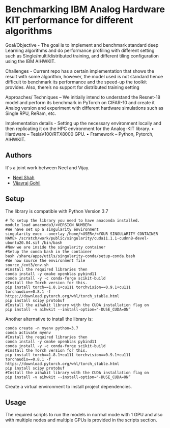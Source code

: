 # Benchmarking IBM Analog Hardware KIT performance for different algorithms

Goal/Objective - The goal is to implement and benchmark standard deep
Learning algorithms and do performance profiling with different setting
such as Single/multi/distributed training, and different tiling
configuration using the IBM AIHWKIT.

Challenges - Current repo has a certain implementation that shows the
result with some algorithm, however, the model used is not standard
hence difficult to benchmark its performance and the speed-up the
toolkit provides. Also, there’s no support for distributed training setting

Approaches/ Techniques – We initially intend to understand the Resnet-18
model and perform its benchmark in PyTorch on CIFAR-10 and create it
Analog version and experiment with different hardware simulations such as
Single RPU, ReRam, etc.

Implementation details - Setting up the necessary environment locally and
then replicating it on the HPC environment for the Analog-KIT library.
• Hardware – TeslaV100/RTX8000 GPU.
• Framework – Python, Pytorch, AIHWKIT.

## Authors

It's a joint work between Neel and Vijay.

- [Neel Shah](https://www.github.com/deadpanther)
- [Vijayraj Gohil](https://www.github.com/vraj130)


## Setup

The library is compatible with Python Version 3.7

```
# To setup the library you need to have anaconda installed.
module load anaconda3/<VERSION_NUMBER>
#We have set up a singularity environment
singularity exec --overlay /home/<USER>/<YOUR SINGULARITY CONTAINER NAME> /scratch/work/public/singularity/cuda11.1.1-cudnn8-devel-ubuntu20.04.sif /bin/bash
#Now we are inside the singularity container
#Setup the conda bash in the container
bash /share/apps/utils/singularity-conda/setup-conda.bash
#We now source the environment file
source /ext3/env.sh
#Install the required libraries then
conda install -y cmake openblas pybind11
conda install -y -c conda-forge scikit-build
#Install the Torch version for this.
pip install torch==1.8.1+cu111 torchvision==0.9.1+cu111 torchaudio==0.8.1 -f https://download.pytorch.org/whl/torch_stable.html
pip install scipy protobuf
#Install the aihwkit library with the CUDA installation flag on
pip install -v aihwkit --install-option="-DUSE_CUDA=ON”
```

Another alternative to install the library is:
```
conda create -n myenv python=3.7
conda activate myenv
#Install the required libraries then
conda install -y cmake openblas pybind11
conda install -y -c conda-forge scikit-build
#Install the Torch version for this.
pip install torch==1.8.1+cu111 torchvision==0.9.1+cu111 torchaudio==0.8.1 -f https://download.pytorch.org/whl/torch_stable.html
pip install scipy protobuf
#Install the aihwkit library with the CUDA installation flag on
pip install -v aihwkit --install-option="-DUSE_CUDA=ON”
```
Create a virtual environment to install project dependencies.

    
## Usage
The required scripts to run the models in normal mode with 1 GPU and also with multiple nodes and multiple GPUs is provided in the scripts section.